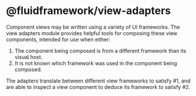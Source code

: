 # @fluidframework/view-adapters

Component views may be written using a variety of UI frameworks.  The view adapters module provides helpful tools for composing these view components, intended for use when either:
1. The component being composed is from a different framework than its visual host.
2. It is not known which framework was used in the component being composed.

The adapters translate between different view frameworks to satisfy #1, and are able to inspect a view component to deduce its framework to satisfy #2.

